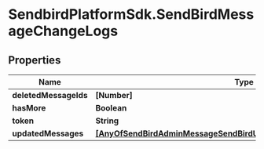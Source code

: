 # SendbirdPlatformSdk.SendBirdMessageChangeLogs

## Properties

Name | Type | Description | Notes
------------ | ------------- | ------------- | -------------
**deletedMessageIds** | **[Number]** |  | [optional] 
**hasMore** | **Boolean** |  | [optional] 
**token** | **String** |  | [optional] 
**updatedMessages** | [**[AnyOfSendBirdAdminMessageSendBirdUserMessageSendBirdFileMessage]**](AnyOfSendBirdAdminMessageSendBirdUserMessageSendBirdFileMessage.md) |  | [optional] 


